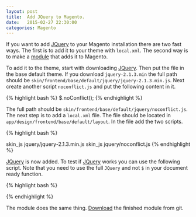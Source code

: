 ```yaml
---
layout: post
title:  Add JQuery to Magento.
date:   2015-02-27 22:30:00
categories: Magento
---
```

If you want to add [JQuery][jquery.com] to your Magento installation there are two fast ways. The first is to add it to your theme with `local.xml`. The second way is to make a [module][jquery] that adds it to Magento.

To add it to the theme, start with downloading [JQuery][jquery.com/download]. Then put the file in the base default theme. If you download `jquery-2.1.3.min` the full path should be `skin/frontend/base/default/jquery/jquery-2.1.3.min.js`. Next create another script `noconflict.js` and put the following content in it.

{% highlight bash %}
$.noConflict();
{% endhighlight %}

The full path should be `skin/frontend/base/default/jquery/noconflict.js`. The next step is to add a `local.xml` file. The file should be located in `app/design/frontend/base/default/layout`. In the file add the two scripts.

{% highlight bash %}
<?xml version="1.0"?>
<layout version="0.1.0">
  <default translate="label">
    <reference name="head">
      <action method="addItem">
        <type>skin_js</type>
        <name>jquery/jquery-2.1.3.min.js</name>
      </action>
      <action method="addItem">
        <type>skin_js</type>
        <name>jquery/noconflict.js</name>
      </action>
    </reference>
  </default>
</layout>
{% endhighlight %}

[JQuery][jquery.com] is now added. To test if [JQuery][jquery.com] works you can use the following script. Note that you need to use the full `JQuery` and not `$` in your document ready function.

{% highlight bash %}
<script>
jQuery( document ).ready(function( $ ) {
  $("#header").mouseenter(function(){
      alert("You entered header!");
  });
});
</script>
{% endhighlight %}


The module does the same thing. [Download][jquery] the finished module from git.


[jquery]:https://github.com/AndersWik/Magento_Wik_Jquery
[jquery.com]:http://jquery.com/
[jquery.com/download]:http://jquery.com/download/
